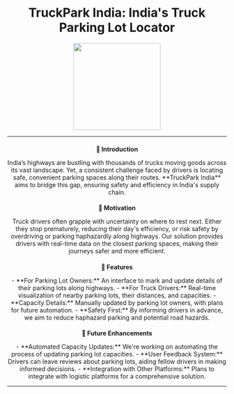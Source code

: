 <p align="center">
<div align="center" style="margin-left: auto; margin-right: auto;">
    <h1 style="font-size: 2em;">TruckPark India: India's Truck Parking Lot Locator</h1>
</div>

<div align="center" style="margin-left: auto; margin-right: auto;">
    <img src="https://play-lh.googleusercontent.com/BflXTZJI_N-WiZmCU5icEYFj2cqGXmqAQp1U-am_n6ymfUA0-_VcCNRzPCd4gr2Q7w" width=200px>
</div>

---
<div align="center" style="margin-left: auto; margin-right: auto;">
    <h3 style="font-size: 1em;">📌 Introduction</h3>
</div>

<div align="center" style="margin-left: auto; margin-right: auto;">
    India’s highways are bustling with thousands of trucks moving goods across its vast landscape. Yet, a consistent challenge faced by drivers is locating safe, convenient parking spaces along their routes. **TruckPark India** aims to bridge this gap, ensuring safety and efficiency in India's supply chain.
</div>


<div align="center" style="margin-left: auto; margin-right: auto;">
    <h3 style="font-size:1em;"> 🚀 Motivation</h3>
</div>

<div align="center" style="margin-left: auto; margin-right: auto;">
    Truck drivers often grapple with uncertainty on where to rest next. Either they stop prematurely, reducing their day's efficiency, or risk safety by overdriving or parking haphazardly along highways. Our solution provides drivers with real-time data on the closest parking spaces, making their journeys safer and more efficient.
</div>


<div align="center" style="margin-left: auto; margin-right: auto;">
    <h3 style="font-size:1em;"> 🌟 Features</h3>
</div>

<div align="center" style="margin-left: auto; margin-right: auto;">
    - **For Parking Lot Owners:** An interface to mark and update details of their parking lots along highways.
    - **For Truck Drivers:** Real-time visualization of nearby parking lots, their distances, and capacities.
    - **Capacity Details:** Manually updated by parking lot owners, with plans for future automation.
    - **Safety First:** By informing drivers in advance, we aim to reduce haphazard parking and potential road hazards.
</div>


<div align="center" style="margin-left: auto; margin-right: auto;">
    <h3 style="font-size:1em;"> 🤖 Future Enhancements</h3>
</div>

<div align="center" style="margin-left: auto; margin-right: auto;">
    - **Automated Capacity Updates:** We're working on automating the process of updating parking lot capacities.
    - **User Feedback System:** Drivers can leave reviews about parking lots, aiding fellow drivers in making informed decisions.
    - **Integration with Other Platforms:** Plans to integrate with logistic platforms for a comprehensive solution.
</div>

---

</p>
